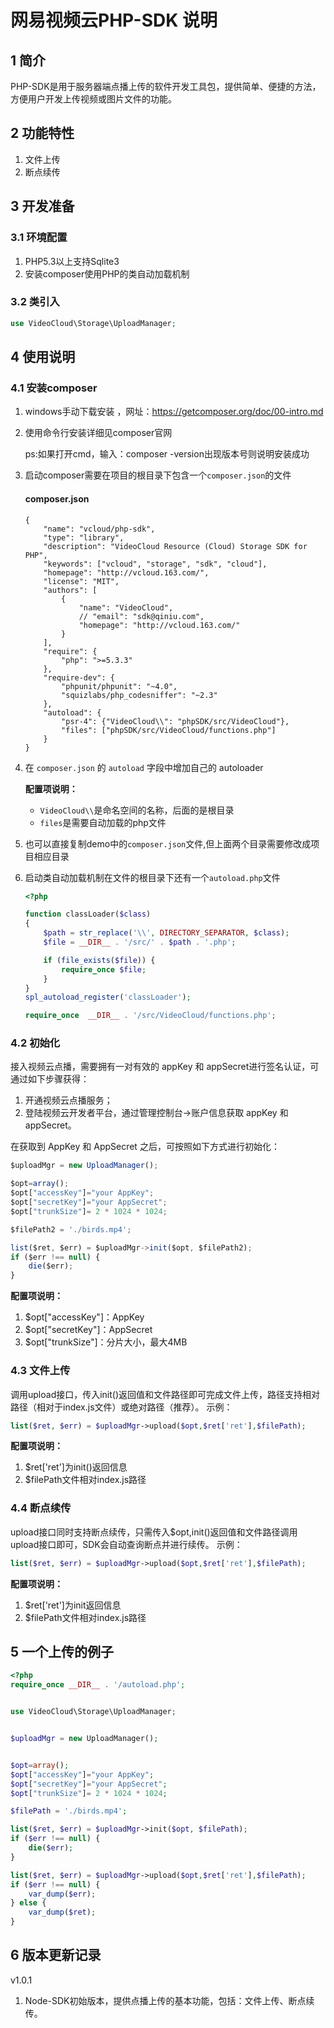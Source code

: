 # 网易视频云PHP-SDK 说明

## 1 简介

PHP-SDK是用于服务器端点播上传的软件开发工具包，提供简单、便捷的方法，方便用户开发上传视频或图片文件的功能。

## 2 功能特性

1. 文件上传
2. 断点续传

## 3 开发准备

### 3.1 环境配置

1. PHP5.3以上支持Sqlite3
2. 安装composer使用PHP的类自动加载机制

### 3.2 类引入

```php
use VideoCloud\Storage\UploadManager;
```

## 4 使用说明

### 4.1 安装composer

1. windows手动下载安装 ，网址：https://getcomposer.org/doc/00-intro.md

2. 使用命令行安装详细见composer官网

   ps:如果打开cmd，输入：composer -version出现版本号则说明安装成功

3. 启动composer需要在项目的根目录下包含一个`composer.json`的文件

   #### composer.json

   ```
   {
       "name": "vcloud/php-sdk",
       "type": "library",
       "description": "VideoCloud Resource (Cloud) Storage SDK for PHP",
       "keywords": ["vcloud", "storage", "sdk", "cloud"],
       "homepage": "http://vcloud.163.com/",
       "license": "MIT",
       "authors": [
           {
               "name": "VideoCloud",
               // "email": "sdk@qiniu.com",
               "homepage": "http://vcloud.163.com/"
           }
       ],
       "require": {
           "php": ">=5.3.3"
       },
       "require-dev": {
           "phpunit/phpunit": "~4.0",
           "squizlabs/php_codesniffer": "~2.3"
       },
       "autoload": {
           "psr-4": {"VideoCloud\\": "phpSDK/src/VideoCloud"},
           "files": ["phpSDK/src/VideoCloud/functions.php"]
       }
   }
   ```

4. 在 `composer.json` 的 `autoload` 字段中增加自己的 autoloader

   **配置项说明：**

   * `VideoCloud\\`是命名空间的名称，后面的是根目录
   * `files`是需要自动加载的php文件

5. 也可以直接复制demo中的`composer.json`文件,但上面两个目录需要修改成项目相应目录

6. 启动类自动加载机制在文件的根目录下还有一个`autoload.php`文件

   ```php
   <?php

   function classLoader($class)
   {
       $path = str_replace('\\', DIRECTORY_SEPARATOR, $class);
       $file = __DIR__ . '/src/' . $path . '.php';

       if (file_exists($file)) {
           require_once $file;
       }
   }
   spl_autoload_register('classLoader');

   require_once  __DIR__ . '/src/VideoCloud/functions.php';
   ```

### 4.2  初始化

接入视频云点播，需要拥有一对有效的 appKey 和 appSecret进行签名认证，可通过如下步骤获得：

1. 开通视频云点播服务；
2. 登陆视频云开发者平台，通过管理控制台->账户信息获取 appKey 和 appSecret。

在获取到 AppKey 和 AppSecret 之后，可按照如下方式进行初始化：

```js
$uploadMgr = new UploadManager();

$opt=array();
$opt["accessKey"]="your AppKey";
$opt["secretKey"]="your AppSecret";
$opt["trunkSize"]= 2 * 1024 * 1024;

$filePath2 = './birds.mp4';

list($ret, $err) = $uploadMgr->init($opt, $filePath2);
if ($err !== null) {
    die($err);
}
```

**配置项说明：**

1. $opt["accessKey"]：AppKey
2. $opt["secretKey"]：AppSecret
3. $opt["trunkSize"]：分片大小，最大4MB

### 4.3 文件上传

调用upload接口，传入init()返回值和文件路径即可完成文件上传，路径支持相对路径（相对于index.js文件）或绝对路径（推荐）。
示例：

```php
list($ret, $err) = $uploadMgr->upload($opt,$ret['ret'],$filePath);
```

**配置项说明：**

1. $ret['ret']为init()返回信息
2. $filePath文件相对index.js路径

### 4.4 断点续传

upload接口同时支持断点续传，只需传入$opt,init()返回值和文件路径调用upload接口即可，SDK会自动查询断点并进行续传。
示例：

```php
list($ret, $err) = $uploadMgr->upload($opt,$ret['ret'],$filePath);
```

**配置项说明：**

1. $ret['ret']为init返回信息
2. $filePath文件相对index.js路径

## 5 一个上传的例子

```php
<?php
require_once __DIR__ . '/autoload.php';


use VideoCloud\Storage\UploadManager;


$uploadMgr = new UploadManager();


$opt=array();
$opt["accessKey"]="your AppKey";
$opt["secretKey"]="your AppSecret";
$opt["trunkSize"]= 2 * 1024 * 1024;

$filePath = './birds.mp4';

list($ret, $err) = $uploadMgr->init($opt, $filePath);
if ($err !== null) {
    die($err);
}

list($ret, $err) = $uploadMgr->upload($opt,$ret['ret'],$filePath);
if ($err !== null) {
    var_dump($err);
} else {
    var_dump($ret);
}
```

## 6 版本更新记录

v1.0.1

1. Node-SDK初始版本，提供点播上传的基本功能，包括：文件上传、断点续传。

